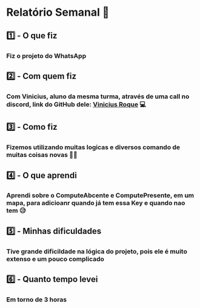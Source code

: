 # Relatório Semanal 🏢

## :one: - O que fiz

### Fiz o projeto do WhatsApp

## :two: - Com quem fiz

### Com Vinicius, aluno da mesma turma, através de uma call no discord, link do GitHub dele: [Vinicius Roque](https://github.com/sydo26/POO-2020-2) 💻

## :three: - Como fiz

### Fizemos utilizando muitas logicas e diversos comando de muitas coisas novas 👨‍💻

## :four: - O que aprendi

### Aprendi sobre o ComputeAbcente e ComputePresente, em um mapa, para adicioanr quando já tem essa Key e quando nao tem 😥

## :five: - Minhas dificuldades

### Tive grande dificildade na lógica do projeto, pois ele é muito extenso e um pouco complicado

## :six: - Quanto tempo levei

### Em torno de 3️ horas
